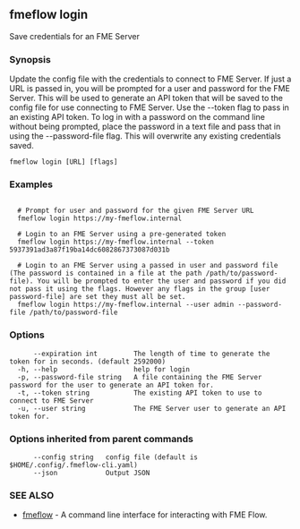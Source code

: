 ## fmeflow login

Save credentials for an FME Server

### Synopsis

Update the config file with the credentials to connect to FME Server. If just a URL is passed in, you will be prompted for a user and password for the FME Server. This will be used to generate an API token that will be saved to the config file for use connecting to FME Server.
	Use the --token flag to pass in an existing API token. To log in with a password on the command line without being prompted, place the password in a text file and pass that in using the --password-file flag.
	This will overwrite any existing credentials saved.

```
fmeflow login [URL] [flags]
```

### Examples

```

  # Prompt for user and password for the given FME Server URL  
  fmeflow login https://my-fmeflow.internal
	
  # Login to an FME Server using a pre-generated token
  fmeflow login https://my-fmeflow.internal --token 5937391ad3a87f19ba14dc6082867373087d031b
	
  # Login to an FME Server using a passed in user and password file (The password is contained in a file at the path /path/to/password-file). You will be prompted to enter the user and password if you did not pass it using the flags. However any flags in the group [user password-file] are set they must all be set. 
  fmeflow login https://my-fmeflow.internal --user admin --password-file /path/to/password-file
```

### Options

```
      --expiration int         The length of time to generate the token for in seconds. (default 2592000)
  -h, --help                   help for login
  -p, --password-file string   A file containing the FME Server password for the user to generate an API token for.
  -t, --token string           The existing API token to use to connect to FME Server
  -u, --user string            The FME Server user to generate an API token for.
```

### Options inherited from parent commands

```
      --config string   config file (default is $HOME/.config/.fmeflow-cli.yaml)
      --json            Output JSON
```

### SEE ALSO

* [fmeflow](fmeflow.md)	 - A command line interface for interacting with FME Flow.

